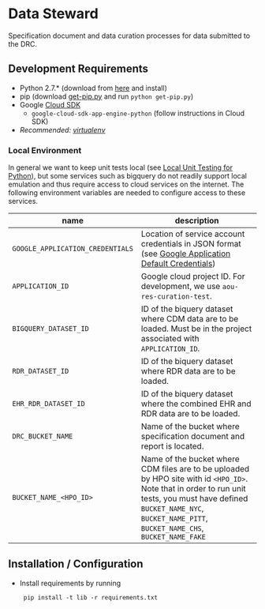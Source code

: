# Data Steward

Specification document and data curation processes for data submitted to the DRC.

## Development Requirements

 * Python 2.7.* (download from [here](https://www.python.org/downloads/) and install)
 * pip (download [get-pip.py](https://bootstrap.pypa.io/get-pip.py) and run `python get-pip.py`)
 * Google [Cloud SDK](https://cloud.google.com/sdk/downloads#interactive)
    * `google-cloud-sdk-app-engine-python` (follow instructions in Cloud SDK)
 * _Recommended: [virtualenv](https://pypi.python.org/pypi/virtualenv)_

### Local Environment

In general we want to keep unit tests local (see 
[Local Unit Testing for Python](https://cloud.google.com/appengine/docs/standard/python/tools/localunittesting)), 
but some services such as bigquery do not readily support local emulation and thus require access to cloud services on 
the internet. The following environment variables are needed to configure access to these services. 

| name | description |
| ---- | ----------- |
| `GOOGLE_APPLICATION_CREDENTIALS` | Location of service account credentials in JSON format (see [Google Application Default Credentials](https://developers.google.com/identity/protocols/application-default-credentials#howtheywork)) |
| `APPLICATION_ID` | Google cloud project ID. For development, we use `aou-res-curation-test`. |
| `BIGQUERY_DATASET_ID` | ID of the biquery dataset where CDM data are to be loaded. Must be in the project associated with `APPLICATION_ID`. |
| `RDR_DATASET_ID` | ID of the biquery dataset where RDR data are to be loaded. |
| `EHR_RDR_DATASET_ID` | ID of the biquery dataset where the combined EHR and RDR data are to be loaded. |
| `DRC_BUCKET_NAME` | Name of the bucket where specification document and report is located. |
| `BUCKET_NAME_<HPO_ID>` | Name of the bucket where CDM files are to be uploaded by HPO site with id `<HPO_ID>`. Note that in order to run unit tests, you must have defined `BUCKET_NAME_NYC`, `BUCKET_NAME_PITT`, `BUCKET_NAME_CHS`, `BUCKET_NAME_FAKE`|

## Installation / Configuration

 * Install requirements by running

        pip install -t lib -r requirements.txt
